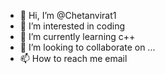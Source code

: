 - 👋 Hi, I’m @Chetanvirat1
- 👀 I’m interested in coding
- 🌱 I’m currently learning c++
- 💞️ I’m looking to collaborate on ...
- 📫 How to reach me email

<!---
Chetanvirat1/Chetanvirat1 is a ✨ special ✨ repository because its `README.md` (this file) appears on your GitHub profile.
You can click the Preview link to take a look at your changes.
--->
